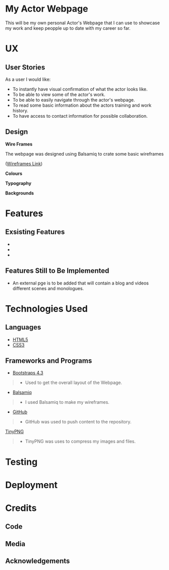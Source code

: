 # My Actor Webpage
This will be my own personal Actor's Webpage that I can use to showcase my work and keep
peopple up to date with my career so far.

# UX
## User Stories
As a user I would like:

* To instantly have visual confirmation of what the actor looks like.
* To be able to view some of the actor's work.
* To be able to easily navigate through the actor's webpage.
* To read some basic information about the actors training and work history.
* To have access to contact information for possible collaboration.

## Design
  **Wire Frames**
  
  The webpage was designed using 
  Balsamiq to crate some basic 
  wireframes
  
  ([Wireframes Link]())

**Colours**



**Typography**



**Backgrounds**



# Features
## Exsisting Features
*
*
*

## Features Still to Be Implemented
* An external pge is to be added that will contain a blog and 
videos different scenes and monologues.

# Technologies Used
## Languages
* [HTML5](https://en.wikipedia.org/wiki/HTML5)
* [CSS3](https://en.wikipedia.org/wiki/CSS)

## Frameworks and Programs
* [Bootstraps 4.3](https://getbootstrap.com/docs/4.3/getting-started/introduction/)
>- Used to get the overall layout of the Webpage.

* [Balsamiq](https://balsamiq.com/wireframes/?gclid=Cj0KCQiA48j9BRC-ARIsAMQu3WSc14tIkeDZUlWDIVOa-Acbyn1s5XvsJJ6CnWplwD7_WPcgk-C4cTgaAsaNEALw_wcB)
>- I used Balsamiq to make my wireframes.

* [GitHub](https://github.com/)
>- GitHub was used to push content to the repository.

[TinyPNG](https://tinypng.com/)
>- TinyPNG was uses to compress my images and files.
# Testing

# Deployment

# Credits

## Code

## Media

## Acknowledgements